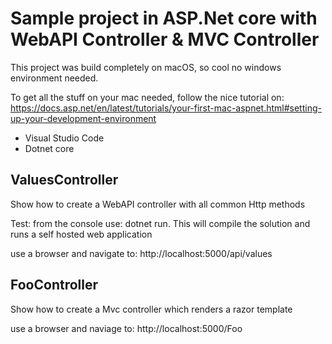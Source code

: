 # Sample project in ASP.Net core with WebAPI Controller & MVC Controller

This project was build completely on macOS, so cool no windows environment needed.

To get all the stuff on your mac needed, follow the nice tutorial on:
https://docs.asp.net/en/latest/tutorials/your-first-mac-aspnet.html#setting-up-your-development-environment

* Visual Studio Code
* Dotnet core

## ValuesController

Show how to create a WebAPI controller with all common Http methods

Test: from the console use: dotnet run. This will compile the solution and runs a self hosted
web application

use a browser and navigate to: http://localhost:5000/api/values

## FooController

Show how to create a Mvc controller which renders a razor template

use a browser and naviage to: http://localhost:5000/Foo